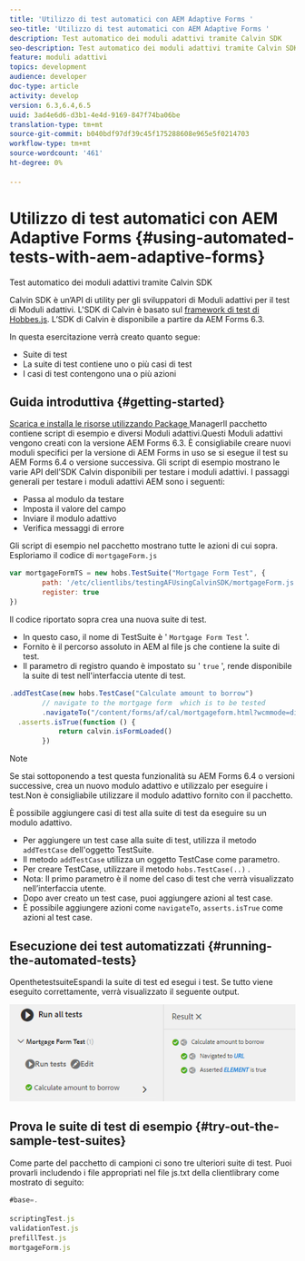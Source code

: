 ```yaml
---
title: 'Utilizzo di test automatici con AEM Adaptive Forms '
seo-title: 'Utilizzo di test automatici con AEM Adaptive Forms '
description: Test automatico dei moduli adattivi tramite Calvin SDK
seo-description: Test automatico dei moduli adattivi tramite Calvin SDK
feature: moduli adattivi
topics: development
audience: developer
doc-type: article
activity: develop
version: 6.3,6.4,6.5
uuid: 3ad4e6d6-d3b1-4e4d-9169-847f74ba06be
translation-type: tm+mt
source-git-commit: b040bdf97df39c45f175288608e965e5f0214703
workflow-type: tm+mt
source-wordcount: '461'
ht-degree: 0%

---
```



# Utilizzo di test automatici con AEM Adaptive Forms {#using-automated-tests-with-aem-adaptive-forms}

Test automatico dei moduli adattivi tramite Calvin SDK

Calvin SDK è un’API di utility per gli sviluppatori di Moduli adattivi per il test di Moduli adattivi. L&#39;SDK di Calvin è basato sul [framework di test di Hobbes.js](https://docs.adobe.com/docs/en/aem/6-3/develop/ref/test-api/index.html). L’SDK di Calvin è disponibile a partire da AEM Forms 6.3.

In questa esercitazione verrà creato quanto segue:

* Suite di test
* La suite di test contiene uno o più casi di test
* I casi di test contengono una o più azioni

## Guida introduttiva {#getting-started}

[Scarica e installa le risorse utilizzando Package ](assets/testingadaptiveformsusingcalvinsdk1.zip)ManagerIl pacchetto contiene script di esempio e diversi Moduli adattivi.Questi Moduli adattivi vengono creati con la versione AEM Forms 6.3. È consigliabile creare nuovi moduli specifici per la versione di AEM Forms in uso se si esegue il test su AEM Forms 6.4 o versione successiva. Gli script di esempio mostrano le varie API dell’SDK Calvin disponibili per testare i moduli adattivi. I passaggi generali per testare i moduli adattivi AEM sono i seguenti:

* Passa al modulo da testare
* Imposta il valore del campo
* Inviare il modulo adattivo
* Verifica messaggi di errore

Gli script di esempio nel pacchetto mostrano tutte le azioni di cui sopra.
Esploriamo il codice di `mortgageForm.js`

```javascript
var mortgageFormTS = new hobs.TestSuite("Mortgage Form Test", {
        path: '/etc/clientlibs/testingAFUsingCalvinSDK/mortgageForm.js',
        register: true
})
```

Il codice riportato sopra crea una nuova suite di test.

* In questo caso, il nome di TestSuite è &#39; `Mortgage Form Test` &#39;.
* Fornito è il percorso assoluto in AEM al file js che contiene la suite di test.
* Il parametro di registro quando è impostato su &#39; `true` &#39;, rende disponibile la suite di test nell&#39;interfaccia utente di test.

```javascript
.addTestCase(new hobs.TestCase("Calculate amount to borrow")
        // navigate to the mortgage form  which is to be tested
        .navigateTo("/content/forms/af/cal/mortgageform.html?wcmmode=disabled")
  .asserts.isTrue(function () {
            return calvin.isFormLoaded()
        })
```

>[!NOTE]
>
>Se stai sottoponendo a test questa funzionalità su AEM Forms 6.4 o versioni successive, crea un nuovo modulo adattivo e utilizzalo per eseguire i test.Non è consigliabile utilizzare il modulo adattivo fornito con il pacchetto.

È possibile aggiungere casi di test alla suite di test da eseguire su un modulo adattivo.

* Per aggiungere un test case alla suite di test, utilizza il metodo `addTestCase` dell&#39;oggetto TestSuite.
* Il metodo `addTestCase` utilizza un oggetto TestCase come parametro.
* Per creare TestCase, utilizzare il metodo `hobs.TestCase(..)` .
* Nota: Il primo parametro è il nome del caso di test che verrà visualizzato nell’interfaccia utente.
* Dopo aver creato un test case, puoi aggiungere azioni al test case.
* È possibile aggiungere azioni come `navigateTo`, `asserts.isTrue` come azioni al test case.

## Esecuzione dei test automatizzati {#running-the-automated-tests}

[](http://localhost:4502/libs/granite/testing/hobbes.html)OpenthetestsuiteEspandi la suite di test ed esegui i test. Se tutto viene eseguito correttamente, verrà visualizzato il seguente output.

![calvinsdk](assets/calvinimage.png)

## Prova le suite di test di esempio {#try-out-the-sample-test-suites}

Come parte del pacchetto di campioni ci sono tre ulteriori suite di test. Puoi provarli includendo i file appropriati nel file js.txt della clientlibrary come mostrato di seguito:

```javascript
#base=.

scriptingTest.js
validationTest.js
prefillTest.js
mortgageForm.js
```
